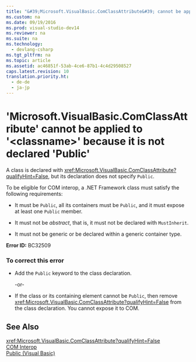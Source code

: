 ```yaml
---
title: "&#39;Microsoft.VisualBasic.ComClassAttribute&#39; cannot be applied to &#39;&lt;classname&gt;&#39; because it is not declared &#39;Public&#39;"
ms.custom: na
ms.date: 09/19/2016
ms.prod: visual-studio-dev14
ms.reviewer: na
ms.suite: na
ms.technology: 
  - devlang-csharp
ms.tgt_pltfrm: na
ms.topic: article
ms.assetid: ac46851f-53ab-4ce6-87b1-4c4d29508527
caps.latest.revision: 10
translation.priority.ht: 
  - de-de
  - ja-jp
---
```

# &#39;Microsoft.VisualBasic.ComClassAttribute&#39; cannot be applied to &#39;&lt;classname&gt;&#39; because it is not declared &#39;Public&#39;
A class is declared with <xref:Microsoft.VisualBasic.ComClassAttribute?qualifyHint=False>, but its declaration does not specify `Public`.  
  
 To be eligible for COM interop, a .NET Framework class must satisfy the following requirements:  
  
-   It must be `Public`, all its containers must be `Public`, and it must expose at least one `Public` member.  
  
-   It must not be *abstract*, that is, it must not be declared with `MustInherit`.  
  
-   It must not be generic or be declared within a generic container type.  
  
 **Error ID:** BC32509  
  
### To correct this error  
  
-   Add the `Public` keyword to the class declaration.  
  
     -or-  
  
-   If the class or its containing element cannot be `Public`, then remove <xref:Microsoft.VisualBasic.ComClassAttribute?qualifyHint=False> from the class declaration. You cannot expose it to COM.  
  
## See Also  
 <xref:Microsoft.VisualBasic.ComClassAttribute?qualifyHint=False>   
 [COM Interop](../vs140/COM-Interop--Visual-Basic-.md)   
 [Public (Visual Basic)](../vs140/Public--Visual-Basic-.md)